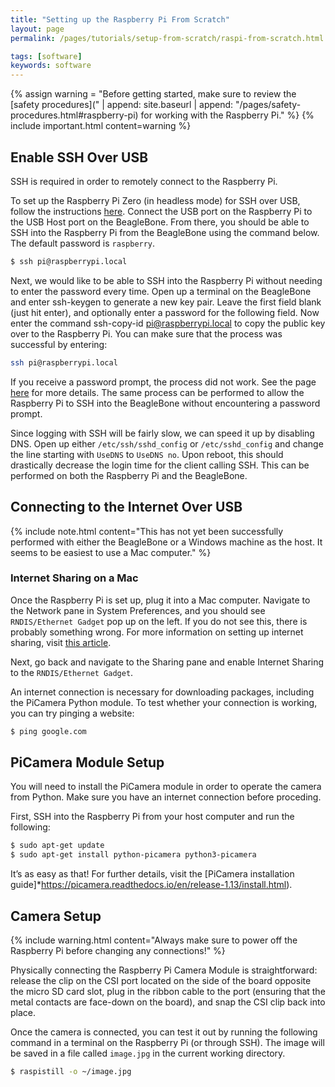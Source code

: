 ```yaml
---
title: "Setting up the Raspberry Pi From Scratch"
layout: page
permalink: /pages/tutorials/setup-from-scratch/raspi-from-scratch.html

tags: [software]
keywords: software
---
```


{% assign warning = "Before getting started, make sure to review the [safety procedures](" | append: 
site.baseurl | append: "/pages/safety-procedures.html#raspberry-pi) for working with the Raspberry Pi." %}
{% include important.html content=warning %}

## Enable SSH Over USB

SSH is required in order to remotely connect to the Raspberry Pi.

To set up the Raspberry Pi Zero (in headless mode) for SSH over USB, follow the instructions [here](https://desertbot.io/blog/ssh-into-pi-zero-over-usb). Connect the USB port on the Raspberry Pi to the USB Host port on the BeagleBone. From there, you should be able to SSH into the Raspberry Pi from the BeagleBone using the command below. The default password is `raspberry`.

```bash
$ ssh pi@raspberrypi.local
```

Next, we would like to be able to SSH into the Raspberry Pi without needing to enter the password every time. Open up a terminal on the BeagleBone and enter ssh-keygen to generate a new key pair. Leave the first field blank (just hit enter), and optionally enter a password for the following field. Now enter the command ssh-copy-id pi@raspberrypi.local to copy the public key over to the Raspberry Pi. You can make sure that the process was successful by entering:

```bash
ssh pi@raspberrypi.local
```

If you receive a password prompt, the process did not work. See the page [here](https://www.raspberrypi.org/documentation/remote-access/ssh/passwordless.md) for more details. The same process can be performed to allow the Raspberry Pi to SSH into the BeagleBone without encountering a password prompt.

Since logging with SSH will be fairly slow, we can speed it up by disabling DNS. Open up either `/etc/ssh/sshd_config` or `/etc/sshd_config` and change the line starting with `UseDNS` to `UseDNS no`. Upon reboot, this should drastically decrease the login time for the client calling SSH. This can be performed on both the Raspberry Pi and the BeagleBone.

## Connecting to the Internet Over USB
{% include note.html content="This has not yet been successfully performed with either the BeagleBone or a Windows machine as the host. It seems to be easiest to use a Mac computer." %}

### Internet Sharing on a Mac
Once the Raspberry Pi is set up, plug it into a Mac computer. Navigate to the Network pane in System Preferences, and you should see `RNDIS/Ethernet Gadget` pop up on the left. If you do not see this, there is probably something wrong. For more information on setting up internet sharing, visit [this article](https://solarianprogrammer.com/2018/12/07/raspberry-pi-zero-internet-usb/).

Next, go back and navigate to the Sharing pane and enable Internet Sharing to the `RNDIS/Ethernet Gadget`.

An internet connection is necessary for downloading packages, including the PiCamera Python module. To test whether your connection is working, you can try pinging a website:

```bash
$ ping google.com
```

## PiCamera Module Setup
You will need to install the PiCamera module in order to operate the camera from Python. Make sure you have an internet connection before proceding.

First, SSH into the Raspberry Pi from your host computer and run the following:

```bash
$ sudo apt-get update
$ sudo apt-get install python-picamera python3-picamera
```

It’s as easy as that! For further details, visit the [PiCamera installation guide]*https://picamera.readthedocs.io/en/release-1.13/install.html).


## Camera Setup

{% include warning.html content="Always make sure to power off the Raspberry Pi before changing any connections!" %}

Physically connecting the Raspberry Pi Camera Module is straightforward: release the clip on the CSI port located on the side of the board opposite the micro SD card slot, plug in the ribbon cable to the port (ensuring that the metal contacts are face-down on the board), and snap the CSI clip back into place.

Once the camera is connected, you can test it out by running the following command in a terminal on the Raspberry Pi (or through SSH). The image will be saved in a file called `image.jpg` in the current working directory.

```bash
$ raspistill -o ~/image.jpg
```
